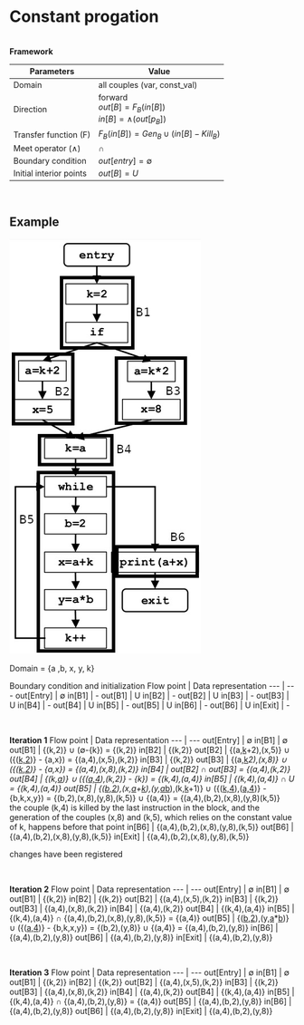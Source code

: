 # Constant progation


<br>
<b>Framework</b>

Parameters | Value
--- | ---
Domain | all couples (var, const_val)
Direction | forward <br> $out[B] = F_B(in[B])$ <br> $in[B] = ∧(out[p_B])$
Transfer function (F) | $F_B(in[B]) = Gen_B ∪ (in[B] - Kill_B)$
Meet operator ($∧$) | $∩$
Boundary condition | $out[entry] = ∅$
Initial interior points | $out[B] = U$

<br>

## Example

![image](imgs/CP.jpg)

Domain = {a ,b, x, y, k}

Boundary condition and initialization
Flow point | Data representation
--- | ---
out[Entry] | ∅
in[B1] | -
out[B1] | U
in[B2] | -
out[B2] | U
in[B3] | -
out[B3] | U
in[B4] | -
out[B4] | U
in[B5] | -
out[B5] | U
in[B6] | -
out[B6] | U
in[Exit] | -

<br>

<b>Iteration 1</b>
Flow point | Data representation
--- | ---
out[Entry] | ∅
in[B1] | ∅
out[B1] | {(k,2)} ∪ (∅-{k}) = {(k,2)}
in[B2] | {(k,2)}
out[B2] | {(a,<u>k</u>+2),(x,5)} ∪ ({(<u>k,2</u>)} - {a,x}) = {(a,4),(x,5),(k,2)}
in[B3] | {(k,2)}
out[B3] | {(a,<u>k</u>*2),(x,8)} ∪ ({(<u>k,2</u>)} - {a,x}) = {(a,4),(x,8),(k,2)}
in[B4] | out[B2] ∩ out[B3] = {(a,4),(k,2)}
out[B4] | {(k,<u>a</u>)} ∪ ({(<u>a,4</u>),(k,2)} - {k}) = {(k,4),(a,4)}
in[B5] | {(k,4),(a,4)} ∩ U = {(k,4),(a,4)}
out[B5] | {(<u>b,2</u>),(x,<u>a</u>+<u>k</u>),(y,<u>a</u>*<u>b</u>),(k,<u>k</u>+1)} ∪ ({(<u>k,4</u>),(<u>a,4</u>)} - {b,k,x,y}) = {(b,2),(x,8),(y,8),(k,5)} ∪ {(a,4)} = {(a,4),(b,2),(x,8),(y,8)(k,5)} <br> the couple (k,4) is killed by the last instruction in the block, and the generation of the couples (x,8) and (k,5), which relies on the constant value of k, happens before that point
in[B6] | {(a,4),(b,2),(x,8),(y,8),(k,5)}
out[B6] | {(a,4),(b,2),(x,8),(y,8),(k,5)}
in[Exit] | {(a,4),(b,2),(x,8),(y,8),(k,5)}

changes have been registered

<br>

<b>Iteration 2</b>
Flow point | Data representation
--- | ---
out[Entry] | ∅
in[B1] | ∅
out[B1] | {(k,2)}
in[B2] | {(k,2)}
out[B2] | {(a,4),(x,5),(k,2)}
in[B3] | {(k,2)}
out[B3] | {(a,4),(x,8),(k,2)}
in[B4] | {(a,4),(k,2)}
out[B4] | {(k,4),(a,4)}
in[B5] | {(k,4),(a,4)} ∩ {(a,4),(b,2),(x,8),(y,8),(k,5)} = {(a,4)}
out[B5] | {(<u>b,2</u>),(y,<u>a</u>*<u>b</u>)} ∪ ({(<u>a,4</u>)} - {b,k,x,y}) = {(b,2),(y,8)} ∪ {(a,4)} = {(a,4),(b,2),(y,8)}
in[B6] | {(a,4),(b,2),(y,8)}
out[B6] | {(a,4),(b,2),(y,8)}
in[Exit] | {(a,4),(b,2),(y,8)}

<br>

<b>Iteration 3</b>
Flow point | Data representation
--- | ---
out[Entry] | ∅
in[B1] | ∅
out[B1] | {(k,2)}
in[B2] | {(k,2)}
out[B2] | {(a,4),(x,5),(k,2)}
in[B3] | {(k,2)}
out[B3] | {(a,4),(x,8),(k,2)}
in[B4] | {(a,4),(k,2)}
out[B4] | {(k,4),(a,4)}
in[B5] | {(k,4),(a,4)} ∩ {(a,4),(b,2),(y,8)} = {(a,4)}
out[B5] | {(a,4),(b,2),(y,8)}
in[B6] | {(a,4),(b,2),(y,8)}
out[B6] | {(a,4),(b,2),(y,8)}
in[Exit] | {(a,4),(b,2),(y,8)}
